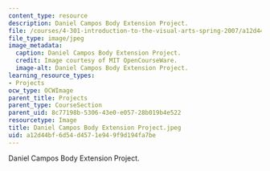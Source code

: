 ```yaml
---
content_type: resource
description: Daniel Campos Body Extension Project.
file: /courses/4-301-introduction-to-the-visual-arts-spring-2007/a12d44bf6d54d4571e949f9d194fa7be_DanielCamposBodyExtensionProject.jpeg
file_type: image/jpeg
image_metadata:
  caption: Daniel Campos Body Extension Project.
  credit: Image courtesy of MIT OpenCourseWare.
  image-alt: Daniel Campos Body Extension Project.
learning_resource_types:
- Projects
ocw_type: OCWImage
parent_title: Projects
parent_type: CourseSection
parent_uid: 8c77198b-5306-43e0-e057-28b019b4e522
resourcetype: Image
title: Daniel Campos Body Extension Project.jpeg
uid: a12d44bf-6d54-d457-1e94-9f9d194fa7be
---
```

Daniel Campos Body Extension Project.

